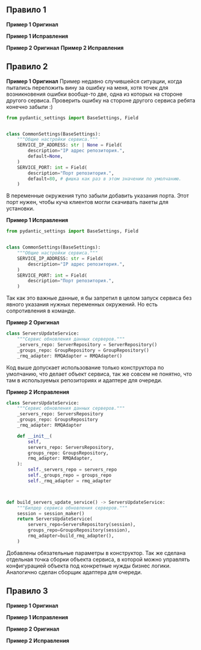 ## Правило 1

**Пример 1 Оригинал**

**Пример 1 Исправления**

**Пример 2 Оригинал**
**Пример 2 Исправления**

## Правило 2

**Пример 1 Оригинал**
Пример недавно случившейся ситуации, когда пытались переложить вину за ошибку на меня, хотя точек для возникновения ошибки вообще-то две, одна из которых на стороне другого сервиса. Проверить ошибку на стороне другого сервиса ребята конечно забыли :)

```python
from pydantic_settings import BaseSettings, Field


class CommonSettings(BaseSettings):
	"""Общие настройки сервиса."""
    SERVICE_IP_ADDRESS: str | None = Field(
        description="IP адрес репозитория.",
        default=None,
    )
    SERVICE_PORT: int = Field(
        description="Порт репозитория.",
        default=80, # фишка как раз в этом значении по умолчанию.
    )
```

В переменные окружения тупо забыли добавить указания порта. Этот порт нужен, чтобы куча клиентов могли скачивать пакеты для установки.

**Пример 1 Исправления**

```python
from pydantic_settings import BaseSettings, Field


class CommonSettings(BaseSettings):
    """Общие настройки сервиса."""
    SERVICE_IP_ADDRESS: str = Field(
        description="IP адрес репозитория.",
    )
    SERVICE_PORT: int = Field(
        description="Порт репозитория.",
    )
```

Так как это важные данные, я бы запретил в целом запуск сервиса без явного указания нужных переменных окружений. Но есть сопротивления в команде.

**Пример 2 Оригинал**

```python
class ServersUpdateService:
    """Сервис обновления данных серверов."""
    _servers_repo: ServerRepository = ServerRepository()
    _groups_repo: GroupRepository = GroupRepository()
    _rmq_adapter: RMQAdapter = RMQAdapter()

```

Код выше допускает использование только конструктора по умолчанию, что делает объект сервиса, так же совсем не понятно, что там в используемых репозиториях и адаптере для очереди.

**Пример 2 Исправления**

```python
class ServersUpdateService:
    """Сервис обновления данных серверов."""
    _servers_repo: ServersRepository
    _groups_repo: GroupsRepository
    _rmq_adapter: RMQAdapter

    def __init__(
        self,
        servers_repo: ServersRepository,
        groups_repo: GroupsRepository,
        rmq_adapter: RMQAdapter,
    ):
        self._servers_repo = servers_repo
        self._groups_repo = groups_repo
        self._rmq_adapter = rmq_adapter



def build_servers_update_service() -> ServersUpdateService:
    """Билдер сервиса обновления серверов."""
    session = session_maker()
    return ServersUpdateService(
        servers_repo=ServersRepository(session),
        groups_repo=GroupsRepository(session),
        rmq_adapter=build_rmq_adapter(),
    )
```

Добавлены обязательные параметры в конструктор. Так же сделана отдельная точка сборки объекта сервиса, в которой можно управлять конфигурацией объекта под конкретные нужды бизнес логики. Аналогично сделан сборщик адаптера для очереди.

## Правило 3

**Пример 1 Оригинал**

**Пример 1 Исправления**

**Пример 2 Оригинал**

**Пример 2 Исправления**
